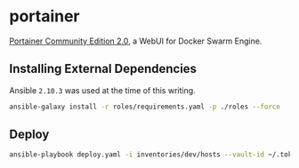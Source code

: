 # portainer
[Portainer Community Edition 2.0](https://www.portainer.io/), a WebUI for Docker Swarm Engine.

## Installing External Dependencies
Ansible `2.10.3` was used at the time of this writing.
```bash
ansible-galaxy install -r roles/requirements.yaml -p ./roles --force
```

## Deploy
```bash
ansible-playbook deploy.yaml -i inventories/dev/hosts --vault-id ~/.tokens/vault.txt
```
